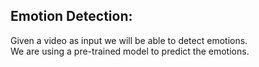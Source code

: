 ## Emotion Detection:
Given a video as input we will be able to detect emotions.<br>
We are using a pre-trained model to predict the emotions.
